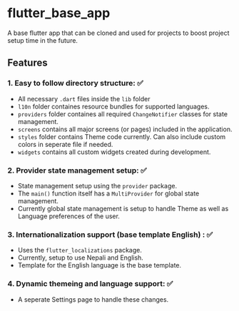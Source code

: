 # flutter_base_app

A base flutter app that can be cloned and used for projects to boost project setup time in the future.

## Features

### 1. Easy to follow directory structure: ✅
- All necessary `.dart` files inside the `lib` folder
- `l10n` folder containes resource bundles for supported languages.
- `providers` folder containes all required `ChangeNotifier` classes for state management.
- `screens` contains all major screens (or pages) included in the application.
- `styles` folder contains Theme code currently. Can also include custom colors in seperate file if needed.
- `widgets` contains all custom widgets created during development.

### 2. Provider state management setup: ✅
- State management setup using the `provider` package.
- The `main()` function itself has a `MultiProvider` for global state management.
- Currently global state management is setup to handle Theme as well as Language preferences of the user.

### 3. Internationalization support (base template English) : ✅

- Uses the `flutter_localizations` package.
- Currently, setup to use Nepali and English.
- Template for the English language is the base template.


### 4. Dynamic themeing and language support: ✅
- A seperate Settings page to handle these changes.


